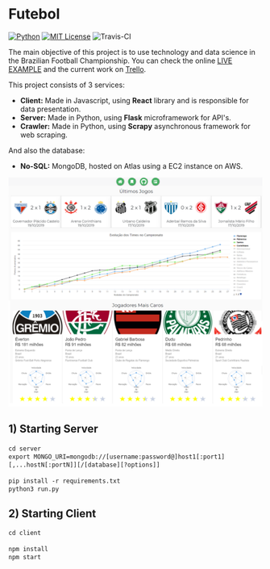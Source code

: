 # Futebol
[![Python](https://img.shields.io/badge/python-3.7-blue.svg)]() [![MIT License](https://img.shields.io/badge/license-MIT-007EC7.svg?style=flat)](/LICENSE) ![Travis-CI](https://api.travis-ci.com/duanribeiro/futebol_client.svg?token=BzJFp8x15XHWp7qszhFF&branch=master)

The main objective of this project is to use technology and data science in the Brazilian Football Championship. You can check the online [LIVE EXAMPLE](http://35.226.24.80/Intro) and the current work on [Trello](https://trello.com/b/hIgiJDFl/futebol).


This project consists of 3 services:

* __Client:__ Made in Javascript, using __React__ library and is responsible for data presentation.
* __Server:__ Made in Python, using __Flask__ microframework for API's.
* __Crawler:__ Made in Python, using __Scrapy__ asynchronous framework for web scraping.

And also the database:
* __No-SQL:__ MongoDB, hosted on Atlas using a EC2 instance on AWS.

![Imagem Exemplo](screenshots/screenshot_20_10_19.png)



## 1) Starting Server

```
cd server
export MONGO_URI=mongodb://[username:password@]host1[:port1][,...hostN[:portN]][/[database][?options]]

pip install -r requirements.txt
python3 run.py
```


## 2) Starting Client

```
cd client

npm install
npm start
```
